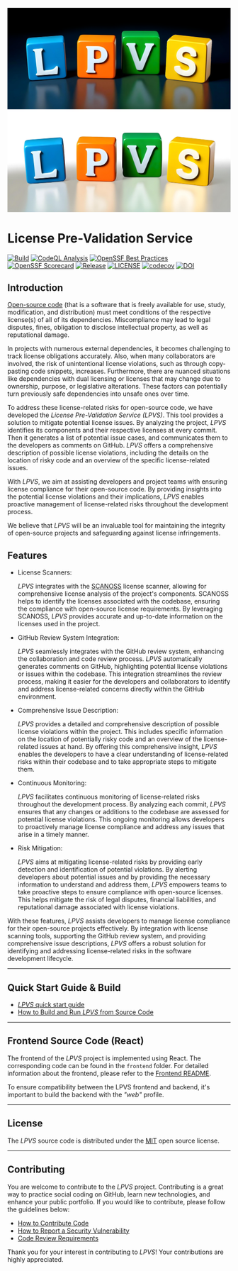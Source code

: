 ![Logo for dark mode](doc/docs/img/lpvs-dark.png#gh-dark-mode-only)
![Logo for light mode](doc/docs/img/lpvs-light.png#gh-light-mode-only)

# License Pre-Validation Service

[![Build](https://github.com/samsung/lpvs/workflows/Build/badge.svg)](https://github.com/samsung/lpvs/actions?query=workflow%3ABuild)
[![CodeQL Analysis](https://github.com/Samsung/LPVS/workflows/CodeQL%20Analysis/badge.svg)](https://github.com/Samsung/LPVS/actions?query=workflow%3A%22CodeQL+Analysis%22)
[![OpenSSF Best Practices](https://www.bestpractices.dev/projects/6309/badge)](https://www.bestpractices.dev/projects/6309)
[![OpenSSF Scorecard](https://api.securityscorecards.dev/projects/github.com/Samsung/LPVS/badge)](https://api.securityscorecards.dev/projects/github.com/Samsung/LPVS)
[![Release](https://img.shields.io/github/v/release/samsung/lpvs.svg)](https://github.com/Samsung/LPVS/releases)
[![LICENSE](https://img.shields.io/github/license/samsung/lpvs.svg)](https://github.com/Samsung/LPVS/blob/main/LICENSE)
[![codecov](https://codecov.io/gh/Samsung/LPVS/graph/badge.svg?token=XTD749ITNF)](https://codecov.io/gh/Samsung/LPVS)
[![DOI](https://zenodo.org/badge/DOI/10.5281/zenodo.7127519.svg)](https://doi.org/10.5281/zenodo.7127519)

## Introduction
[Open-source code](https://en.wikipedia.org/wiki/Open-source_software) (that is a software that is freely available for use, study, modification, and distribution) must meet conditions of the respective license(s) of all of its dependencies. Miscompliance may lead to legal disputes, fines, obligation to disclose intellectual property, as well as reputational damage.

In projects with numerous external dependencies, it becomes challenging to track license obligations accurately. Also, when many collaborators are involved, the risk of unintentional license violations, such as through copy-pasting code snippets, increases. Furthermore, there are nuanced situations like dependencies with dual licensing or licenses that may change due to ownership, purpose, or legislative alterations. These factors can potentially turn previously safe dependencies into unsafe ones over time.

To address these license-related risks for open-source code, we have developed the _License Pre-Validation Service (LPVS)_. This tool provides a solution to mitigate potential license issues. By analyzing the project, _LPVS_ identifies its components and their respective licenses at every commit. Then it generates a list of potential issue cases, and communicates them to the developers as comments on GitHub. _LPVS_ offers a comprehensive description of possible license violations, including the details on the location of risky code and an overview of the specific license-related issues.

With _LPVS_, we aim at assisting developers and project teams with ensuring license compliance for their open-source code. By providing insights into the potential license violations and their implications, _LPVS_ enables proactive management of license-related risks throughout the development process.

We believe that _LPVS_ will be an invaluable tool for maintaining the integrity of open-source projects and safeguarding against license infringements.

## Features

- License Scanners:

    _LPVS_ integrates with the [SCANOSS](https://www.scanoss.com) license scanner, allowing for comprehensive license analysis of the project's components. SCANOSS helps to identify the licenses associated with the codebase, ensuring the compliance with open-source license requirements. By leveraging SCANOSS, _LPVS_ provides accurate and up-to-date information on the licenses used in the project.

- GitHub Review System Integration:

    _LPVS_ seamlessly integrates with the GitHub review system, enhancing the collaboration and code review process. _LPVS_ automatically generates comments on GitHub, highlighting potential license violations or issues within the codebase. This integration streamlines the review process, making it easier for the developers and collaborators to identify and address license-related concerns directly within the GitHub environment.

- Comprehensive Issue Description:

    _LPVS_ provides a detailed and comprehensive description of possible license violations within the project. This includes specific information on the location of potentially risky code and an overview of the license-related issues at hand. By offering this comprehensive insight, _LPVS_ enables the developers to have a clear understanding of license-related risks within their codebase and to take appropriate steps to mitigate them.

- Continuous Monitoring:

    _LPVS_ facilitates continuous monitoring of license-related risks throughout the development process. By analyzing each commit, _LPVS_ ensures that any changes or additions to the codebase are assessed for potential license violations. This ongoing monitoring allows developers to proactively manage license compliance and address any issues that arise in a timely manner.

- Risk Mitigation:

    _LPVS_ aims at mitigating license-related risks by providing early detection and identification of potential violations. By alerting developers about potential issues and by providing the necessary information to understand and address them, _LPVS_ empowers teams to take proactive steps to ensure compliance with open-source licenses. This helps mitigate the risk of legal disputes, financial liabilities, and reputational damage associated with license violations.

With these features, _LPVS_ assists developers to manage license compliance for their open-source projects effectively. By integration with license scanning tools, supporting the GitHub review system, and providing comprehensive issue descriptions, _LPVS_ offers a robust solution for identifying and addressing license-related risks in the software development lifecycle.

---

## Quick Start Guide & Build

- [_LPVS_ quick start guide](doc/docs/user-guide/service/quick-start-guide.md#quick-start-guide-1)
- [How to Build and Run _LPVS_ from Source Code](doc/quick-start-guide-and-build.md#how-to-build-and-run-lpvs-from-source-code-1)

---

## Frontend Source Code (React)

The frontend of the _LPVS_ project is implemented using React. The corresponding code can be found in the `frontend` folder. For detailed information about the frontend, please refer to the [Frontend README](frontend/README.md).

To ensure compatibility between the LPVS frontend and backend, it's important to build the backend with the _"web"_ profile.

---

## License

The _LPVS_ source code is distributed under the [MIT](https://opensource.org/licenses/MIT) open source license.

---

## Contributing

You are welcome to contribute to the _LPVS_ project. Contributing is a great way to practice social coding on GitHub, learn new technologies, and enhance your public portfolio. If you would like to contribute, please follow the guidelines below:

- [How to Contribute Code](doc/docs/dev-guide/contributing.md)
- [How to Report a Security Vulnerability](.github/SECURITY.md)
- [Code Review Requirements](doc/docs/dev-guide/code-review-requirements.md)

Thank you for your interest in contributing to _LPVS_! Your contributions are highly appreciated.
